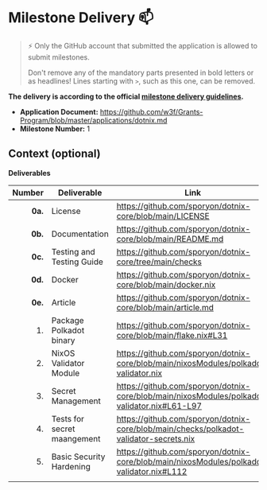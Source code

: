# Milestone Delivery :mailbox:

> ⚡ Only the GitHub account that submitted the application is allowed to submit milestones. 
> 
> Don't remove any of the mandatory parts presented in bold letters or as headlines! Lines starting with `>`, such as this one, can be removed.

**The delivery is according to the official [milestone delivery guidelines](https://github.com/w3f/Grants-Program/blob/master/docs/Support%20Docs/milestone-deliverables-guidelines.md).**  

* **Application Document:** https://github.com/w3f/Grants-Program/blob/master/applications/dotnix.md
* **Milestone Number:** 1

**Context** (optional)
-
**Deliverables**

| Number | Deliverable | Link | 
| -----: | ----------- | ------------- |
| **0a.** | License | https://github.com/sporyon/dotnix-core/blob/main/LICENSE |
| **0b.** | Documentation | https://github.com/sporyon/dotnix-core/blob/main/README.md |
| **0c.** | Testing and Testing Guide | https://github.com/sporyon/dotnix-core/tree/main/checks |
| **0d.** | Docker | https://github.com/sporyon/dotnix-core/blob/main/docker.nix|
| **0e.** | Article | https://github.com/sporyon/dotnix-core/blob/main/article.md |
| 1. | Package Polkadot binary | https://github.com/sporyon/dotnix-core/blob/main/flake.nix#L31 |
| 2. | NixOS Validator Module | https://github.com/sporyon/dotnix-core/blob/main/nixosModules/polkadot-validator.nix |
| 3. | Secret Management | https://github.com/sporyon/dotnix-core/blob/main/nixosModules/polkadot-validator.nix#L61-L97 |
| 4. | Tests for secret maangement | https://github.com/sporyon/dotnix-core/blob/main/checks/polkadot-validator-secrets.nix |
| 5. | Basic Security Hardening | https://github.com/sporyon/dotnix-core/blob/main/nixosModules/polkadot-validator.nix#L112 |
|  |  |  |
